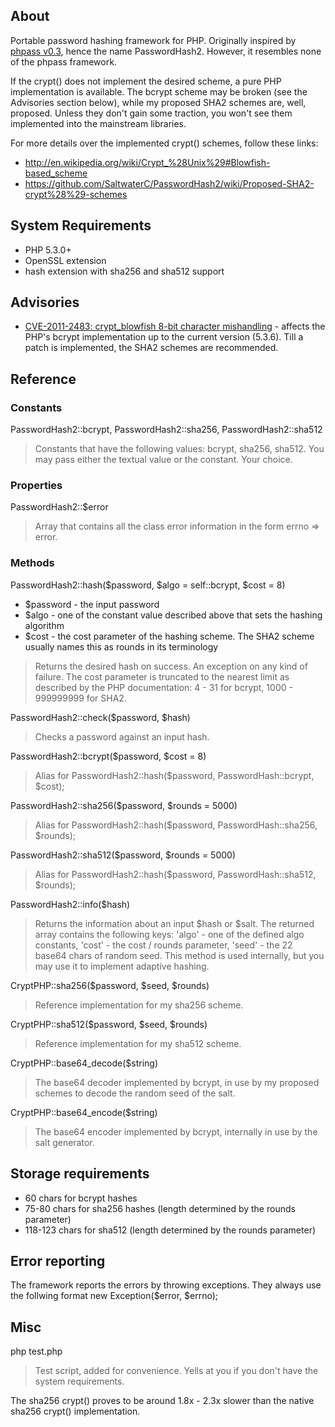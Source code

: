 ## About

Portable password hashing framework for PHP. Originally inspired by [phpass v0.3](http://www.openwall.com/phpass/), hence the name PasswordHash2. However, it resembles none of the phpass framework.

If the crypt() does not implement the desired scheme, a pure PHP implementation is available. The bcrypt scheme may be broken (see the Advisories section below), while my proposed SHA2 schemes are, well, proposed. Unless they don't gain some traction, you won't see them implemented into the mainstream libraries.

For more details over the implemented crypt() schemes, follow these links:

 * http://en.wikipedia.org/wiki/Crypt_%28Unix%29#Blowfish-based_scheme
 * https://github.com/SaltwaterC/PasswordHash2/wiki/Proposed-SHA2-crypt%28%29-schemes

## System Requirements

 * PHP 5.3.0+
 * OpenSSL extension
 * hash extension with sha256 and sha512 support

## Advisories

 * [CVE-2011-2483: crypt_blowfish 8-bit character mishandling](http://www.openwall.com/lists/oss-security/2011/06/20/2) - affects the PHP's bcrypt implementation up to the current version (5.3.6). Till a patch is implemented, the SHA2 schemes are recommended.

## Reference

### Constants

PasswordHash2::bcrypt, PasswordHash2::sha256, PasswordHash2::sha512

> Constants that have the following values: bcrypt, sha256, sha512. You may pass either the textual value or the constant. Your choice.

### Properties

PasswordHash2::$error

> Array that contains all the class error information in the form errno => error.

### Methods

PasswordHash2::hash($password, $algo = self::bcrypt, $cost = 8)

 * $password - the input password
 * $algo - one of the constant value described above that sets the hashing algorithm
 * $cost - the cost parameter of the hashing scheme. The SHA2 scheme usually names this as rounds in its terminology

> Returns the desired hash on success. An exception on any kind of failure. The cost parameter is truncated to the nearest limit as described by the PHP documentation: 4 - 31 for bcrypt, 1000 - 999999999 for SHA2.

PasswordHash2::check($password, $hash)

> Checks a password against an input hash.

PasswordHash2::bcrypt($password, $cost = 8)

> Alias for PasswordHash2::hash($password, PasswordHash::bcrypt, $cost);

PasswordHash2::sha256($password, $rounds = 5000)

> Alias for PasswordHash2::hash($password, PasswordHash::sha256, $rounds);

PasswordHash2::sha512($password, $rounds = 5000)

> Alias for PasswordHash2::hash($password, PasswordHash::sha512, $rounds);

PasswordHash2::info($hash)

> Returns the information about an input $hash or $salt. The returned array contains the following keys: 'algo' - one of the defined algo constants, 'cost' - the cost / rounds parameter, 'seed' - the 22 base64 chars of random seed. This method is used internally, but you may use it to implement adaptive hashing.

CryptPHP::sha256($password, $seed, $rounds)

> Reference implementation for my sha256 scheme.

CryptPHP::sha512($password, $seed, $rounds)

> Reference implementation for my sha512 scheme.

CryptPHP::base64_decode($string)

> The base64 decoder implemented by bcrypt, in use by my proposed schemes to decode the random seed of the salt.

CryptPHP::base64_encode($string)

> The base64 encoder implemented by bcrypt, internally in use by the salt generator.

## Storage requirements

 * 60 chars for bcrypt hashes
 * 75-80 chars for sha256 hashes (length determined by the rounds parameter)
 * 118-123 chars for sha512 (length determined by the rounds parameter)

## Error reporting

The framework reports the errors by throwing exceptions. They always use the follwing format new Exception($error, $errno);

## Misc

php test.php

> Test script, added for convenience. Yells at you if you don't have the system requirements.

The sha256 crypt() proves to be around 1.8x - 2.3x slower than the native sha256 crypt() implementation.
